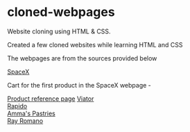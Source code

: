 # cloned-webpages
Website cloning using HTML &amp; CSS.
<br>
<p>Created a few cloned websites while learning HTML and CSS</p>
<p>The webpages are from the sources provided below</p>
<a href = "https://shop.spacex.com/" target = "_blank">SpaceX</a>
<p>Cart for the first product in the SpaceX webpage - </p>
<a href = "https://shop.spacex.com/collections/trending/products/spacex-fram2-t-shirt" target = "_blank">Product reference page</a>
<a href = "https://www.viator.com/?m=33953&supag=1240250194145278&supca=676923706&supsc=kwd-77515991602646&supai=77515770892157&supdv=c&supnt=o&suplp=116074&supli=3169&supti=kwd-77515991602646&tsem=true&supci=kwd-77515991602646&&msclkid=431f972fd48a1770d7e7ff222c8de78d&gclid=431f972fd48a1770d7e7ff222c8de78d&gclsrc=3p.ds&gad_source=7" target = "_blank">Viator </a><br>
<a href = "https://www.rapido.bike/Home" target = "_blank">Rapido</a> <br>
<a href = "https://ammaspastries.in/" target = "_blank">Amma's Pastries</a>   <br>
<a href = "https://www.rayromanocontracting.com/#home1" target = "_blank">Ray Romano</a>


